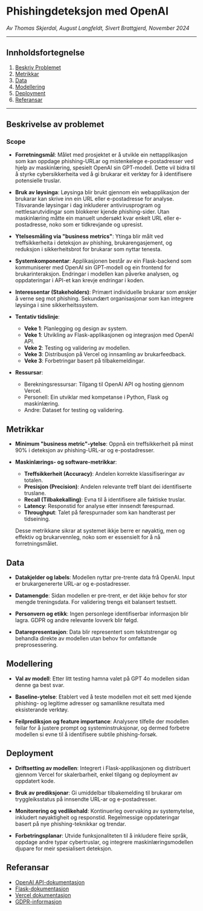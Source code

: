 # Phishingdeteksjon med OpenAI

*Av Thomas Skjerdal, August Langfeldt, Sivert Brattgjerd, November 2024*

---

## Innholdsfortegnelse
1. [Beskriv Problemet](#beskriv-problemet)
2. [Metrikkar](#metrikkar)
3. [Data](#data)
4. [Modellering](#modellering)
5. [Deployment](#deployment)
6. [Referansar](#referansar)

---

## Beskrivelse av problemet

### Scope

- **Forretningsmål**: Målet med prosjektet er å utvikle ein nettapplikasjon som kan oppdage phishing-URLar og mistenkelege e-postadresser ved hjelp av maskinlæring, spesielt OpenAI sin GPT-modell. Dette vil bidra til å styrke cybersikkerheita ved å gi brukarar eit verktøy for å identifisere potensielle truslar.

- **Bruk av løysinga**: Løysinga blir brukt gjennom ein webapplikasjon der brukarar kan skrive inn ein URL eller e-postadresse for analyse. Tilsvarande løysingar i dag inkluderer antivirusprogram og nettlesarutvidingar som blokkerer kjende phishing-sider. Utan maskinlæring måtte ein manuelt undersøkt kvar enkelt URL eller e-postadresse, noko som er tidkrevjande og upresist.

- **Ytelsesmåling via "business metrics"**: Ytinga blir målt ved treffsikkerheita i deteksjon av phishing, brukarengasjement, og reduksjon i sikkerheitsbrot for brukarar som nyttar tenesta.

- **Systemkomponentar**: Applikasjonen består av ein Flask-backend som kommuniserer med OpenAI sin GPT-modell og ein frontend for brukarinteraksjon. Endringar i modellen kan påverke analysen, og oppdateringar i API-et kan krevje endringar i koden.

- **Interessentar (Stakeholders)**: Primært individuelle brukarar som ønskjer å verne seg mot phishing. Sekundært organisasjonar som kan integrere løysinga i sine sikkerheitssystem.

- **Tentativ tidslinje**:
  - **Veke 1**: Planlegging og design av system.
  - **Veke 1**: Utvikling av Flask-applikasjonen og integrasjon med OpenAI API.
  - **Veke 2**: Testing og validering av modellen.
  - **Veke 3**: Distribusjon på Vercel og innsamling av brukarfeedback.
  - **Veke 3**: Forbetringar basert på tilbakemeldingar.

- **Ressursar**:
  - Berekningsressursar: Tilgang til OpenAI API og hosting gjennom Vercel.
  - Personell: Ein utviklar med kompetanse i Python, Flask og maskinlæring.
  - Andre: Dataset for testing og validering.

## Metrikkar

- **Minimum "business metric"-ytelse**: Oppnå ein treffsikkerheit på minst 90% i deteksjon av phishing-URL-ar og e-postadresser.

- **Maskinlærings- og software-metrikkar**:
  - **Treffsikkerheit (Accuracy)**: Andelen korrekte klassifiseringar av totalen.
  - **Presisjon (Precision)**: Andelen relevante treff blant dei identifiserte truslane.
  - **Recall (Tilbakekalling)**: Evna til å identifisere alle faktiske truslar.
  - **Latency**: Responstid for analyse etter innsendt førespurnad.
  - **Throughput**: Talet på førespurnader som kan handterast per tidseining.

  Desse metrikkane sikrar at systemet ikkje berre er nøyaktig, men og effektiv og brukarvennleg, noko som er essensielt for å nå forretningsmålet.

## Data

- **Datakjelder og labels**: Modellen nyttar pre-trente data frå OpenAI. Input er brukargenererte URL-ar og e-postadresser.

- **Datamengde**: Sidan modellen er pre-trent, er det ikkje behov for stor mengde treningsdata. For validering trengs eit balansert testsett.

- **Personvern og etikk**: Ingen personlege identifiserbar informasjon blir lagra. GDPR og andre relevante lovverk blir følgd.

- **Datarepresentasjon**: Data blir representert som tekststrengar og behandla direkte av modellen utan behov for omfattande preprosessering.

## Modellering

- **Val av modell**: Etter litt testing hamna valet på GPT 4o modellen sidan denne ga best svar.

- **Baseline-ytelse**: Etablert ved å teste modellen mot eit sett med kjende phishing- og legitime adresser og samanlikne resultata med eksisterande verktøy.

- **Feilprediksjon og feature importance**: Analysere tilfelle der modellen feilar for å justere prompt og systeminstruksjonar, og dermed forbetre modellen si evne til å identifisere subtile phishing-forsøk.

## Deployment

- **Driftsetting av modellen**: Integrert i Flask-applikasjonen og distribuert gjennom Vercel for skalerbarheit, enkel tilgang og deployment av oppdatert kode.

- **Bruk av prediksjonar**: Gi umiddelbar tilbakemelding til brukarar om tryggleiksstatus på innsendte URL-ar og e-postadresser.

- **Monitorering og vedlikehald**: Kontinuerleg overvaking av systemytelse, inkludert nøyaktigheit og responstid. Regelmessige oppdateringar basert på nye phishing-teknikkar og trendar.

- **Forbetringsplanar**: Utvide funksjonaliteten til å inkludere fleire språk, oppdage andre typar cybertruslar, og integrere maskinlæringsmodellen djupare for meir spesialisert deteksjon.

## Referansar

- [OpenAI API-dokumentasjon](https://platform.openai.com/docs/)
- [Flask-dokumentasjon](https://flask.palletsprojects.com)
- [Vercel dokumentasjon](https://vercel.com/docs)
- [GDPR-informasjon](https://gdpr-info.eu/)
